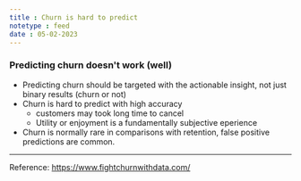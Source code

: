 ```yaml
---
title : Churn is hard to predict
notetype : feed
date : 05-02-2023
---
```



### Predicting churn doesn't work (well)
- Predicting churn should be targeted with the actionable insight, not just binary results (churn or not)
- Churn is hard to predict with high accuracy
	- customers may took long time to cancel
	- Utility or enjoyment is a fundamentally subjective eperience
- Churn is normally rare in comparisons with retention, false positive predictions are common.

---

Reference: https://www.fightchurnwithdata.com/